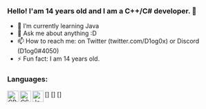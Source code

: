 ### Hello! I'am 14 years old and I am a C++/C# developer. 👋

- 🌱 I’m currently learning Java
- 💬 Ask me about anything :D
- 📫 How to reach me: on Twitter (twitter.com/D1og0x) or Discord (D1og0#4050)
- ⚡ Fun fact: I am 14 years old.


### Languages:

[<img align="left" alt="CPP" width="26px" src="https://raw.githubusercontent.com/isocpp/logos/master/cpp_logo.png" />]
[<img align="left" alt="CSharp" width="26px" src="https://camo.githubusercontent.com/8d56e87edf99e89bfc457cd62462e0b7aae19e6b197b1df5c542d474d8d76f81/68747470733a2f2f646576656c6f7065722e6665646f726170726f6a6563742e6f72672f7374617469632f6c6f676f2f6373686172702e706e67" />]
[<img align="left" alt="Java" width="26px" src="https://camo.githubusercontent.com/7b23e6c442adf9ef0714d6b52c2621b3ebef58bcc2f101b8dabab05904201e4f/68747470733a2f2f63646e2e69636f6e73636f75742e636f6d2f69636f6e2f667265652f706e672d3235362f6a6176612d34332d3536393330352e706e67" />]
